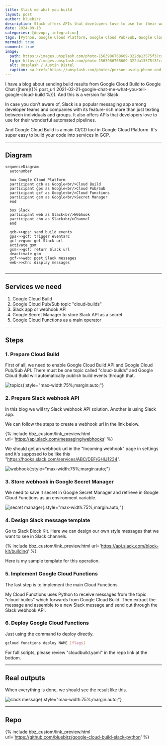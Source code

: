 ```yaml
---
title: Slack me what you build
layout: post
author: bluebirz
description: Slack offers APIs that developers love to use for their wonderful automated pipelines.
date: 2024-09-13
categories: [devops, integration]
tags: [Python, Google Cloud Platform, Google Cloud Pub/Sub, Google Cloud Functions, Google Cloud Build, Google Secret Manager, Slack, webhook, CI/CD]
mermaid: true
comment: true
image:
  path: https://images.unsplash.com/photo-1563986768609-322da13575f3?crop=entropy&cs=tinysrgb&fit=max&fm=jpg&ixid=M3wxMTc3M3wwfDF8c2VhcmNofDF8fGNvZmZlZXNob3AlMjBzbGFja3xlbnwwfHx8fDE3MjYxMzQ5MjF8MA&ixlib=rb-4.0.3&q=80&w=2000
  lqip: https://images.unsplash.com/photo-1563986768609-322da13575f3?crop=entropy&cs=tinysrgb&fit=max&fm=jpg&ixid=M3wxMTc3M3wwfDF8c2VhcmNofDF8fGNvZmZlZXNob3AlMjBzbGFja3xlbnwwfHx8fDE3MjYxMzQ5MjF8MA&ixlib=rb-4.0.3&q=10&w=2000
  alt: Unsplash / Austin Distel
  caption: <a href="https://unsplash.com/photos/person-using-phone-and-laptop-gUIJ0YszPig">Unsplash / Austin Distel</a>
---
```


I have a blog about sending build results from Google Cloud Build to Google Chat ([here]({% post_url 2021-02-21-google-chat-me-what-you-tell-google-cloud-build %})). And this is a version for Slack.

In case you don't aware of, Slack is a popular messaging app among developer teams and companies with its feature-rich more than just texting between individuals and groups. It also offers APIs that developers love to use for their wonderful automated pipelines.

And Google Cloud Build is a main CI/CD tool in Google Cloud Platform. It's super easy to build your code into services in GCP.

---

## Diagram

```mermaid
sequenceDiagram
  autonumber

  box Google Cloud Platform
  participant gcb as Google<br/>Cloud Build
  participant gps as Google<br/>Cloud Pub/Sub
  participant gcf as Google<br/>Cloud Functions
  participant gsm as Google<br/>Secret Manager
  end

  box Slack
  participant web as Slack<br/>Webhook
  participant chn as Slack<br/>Channel
  end

  gcb->>gps: send build events
  gps->>gcf: trigger eventarc
  gcf->>gsm: get Slack url
  activate gsm
  gsm->>gcf: return Slack url
  deactivate gsm
  gcf->>web: post Slack messages
  web->>chn: display messages
  
```

---

## Services we need

1. Google Cloud Build
1. Google Cloud Pub/Sub topic "cloud-builds"
1. Slack app or webhook API
1. Google Secret Manager to store Slack API as a secret
1. Google Cloud Functions as a main operator

---

## Steps

### 1. Prepare Cloud Build

First of all, we need to enable Google Cloud Build API and Google Cloud Pub/Sub API. There must be one topic called "cloud-builds" and Google Cloud Build will automatically publish build events through that.

![topics](https://bluebirzdotnet.s3.ap-southeast-1.amazonaws.com/gcb-slack/topic.png){:style="max-width:75%;margin:auto;"}

### 2. Prepare Slack webhook API

In this blog we will try Slack webhook API solution. Another is using Slack app.

We can follow the steps to create a webhook url in the link below.

{% include bbz_custom/link_preview.html url='<https://api.slack.com/messaging/webhooks>' %}

We should get an webhook url in the "Incoming webhook" page in settings and it's supposed to be like this "<https://hooks.slack.com/services/ABC/DEF/GHIJ1234>".

![webhook](https://bluebirzdotnet.s3.ap-southeast-1.amazonaws.com/gcb-slack/slack-webhook.png){:style="max-width:75%;margin:auto;"}

### 3. Store webhook in Google Secret Manager

We need to save it secret in Google Secret Manager and retrieve in Google Cloud Functions as an environment variable.

![secret manager](https://bluebirzdotnet.s3.ap-southeast-1.amazonaws.com/gcb-slack/gsm.png){:style="max-width:75%;margin:auto;"}

### 4. Design Slack message template

Go to Slack Block Kit. Here we can design our own style messages that we want to see in Slack channels.

{% include bbz_custom/link_preview.html url='<https://api.slack.com/block-kit/building>' %}

Here is my sample template for this operation.

<script src="https://gist.github.com/bluebirz/0e1df748bc70b080392952e42031d6ba.js?file=template.j2"></script>

### 5. Implement Google Cloud Functions

The last step is to implement the main Cloud Functions.

My Cloud Functions uses Python to receive messages from the topic "cloud-builds" which forwards from Google Cloud Build. Then extract the message and assemble to a new Slack message and send out through the Slack webhook API.

<script src="https://gist.github.com/bluebirz/0e1df748bc70b080392952e42031d6ba.js?file=main.py"></script>

### 6. Deploy Google Cloud Functions

Just using the command to deploy directly.

```sh
gcloud functions deploy NAME [flags]
```

For full scripts, please review "cloudbuild.yaml" in the repo link at the bottom.

---

## Real outputs

When everything is done, we should see the result like this.

![slack message](https://bluebirzdotnet.s3.ap-southeast-1.amazonaws.com/gcb-slack/test-result.png){:style="max-width:75%;margin:auto;"}

---

## Repo

{% include bbz_custom/link_preview.html url='<https://github.com/bluebirz/google-cloud-build-slack-python>' %}
